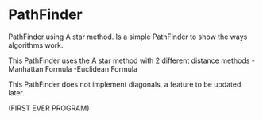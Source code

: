 # PathFinder
PathFinder using A star method. 
Is a simple PathFinder to show the ways algorithms work.

This PathFinder uses the A star method with 2 different distance methods
-Manhattan Formula
-Euclidean Formula

This PathFinder does not implement diagonals, a feature to be updated later.



(FIRST EVER PROGRAM)
